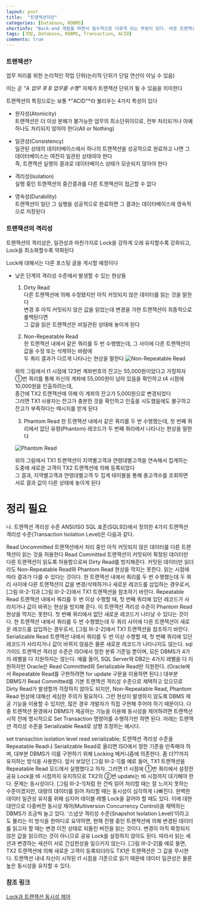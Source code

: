 ```yaml
---
layout: post
title:  "트랜잭션이란"
categories: [Database, RDBMS]
shortinfo: "Back-end 개발을 하면서 필수적으로 다루게 되는 부분이 있다. 바로 트랜잭션인데..."
tags: [개발, Database, RDBMS, Transaction, ACID]
comments: true
---
```


### 트랜잭션?

업무 처리를 위한 논리적인 작업 단위(논리적 단위가 단일 연산이 아닐 수 있음)

이는 곧 *"A 업무 후 B 업무를 수행"* 자체가 트랜잭션 단위가 될 수 있음을 의미한다

트랜잭션의 특징으로는 보통 *"ACID"*라 불리우는 4가지 특성이 있다

- 원자성(Atomicity)   
  트랜잭션은 더 이상 분해가 불가능한 업무의 최소단위이므로, 전부 처리되거나 아예 하나도 처리되지 않아야 한다(All or Nothing)

- 일관성(Consistency)   
  일관된 상태의 데이터베이스에서 하나의 트랜잭션을 성공적으로 완료하고 나면 그 데이터베이스는 여전히 일관된 상태여야 한다   
  즉, 트랜잭션 실행의 결과로 데이터베이스 상태가 모순되지 않아야 한다

- 격리성(Isolation)   
  실행 중인 트랜잭션의 중간결과를 다른 트랜잭션이 접근할 수 없다

- 영속성(Durability)   
  트랜잭션이 일단 그 실행을 성공적으로 완료하면 그 결과는 데이터베이스에 영속적으로 저장된다

### 트랜잭션의 격리성

트랜잭션의 격리성은, 일관성과 마찬가지로 Lock을 강하게 오래 유지할수록 강화되고, Lock을 최소화할수록 약화된다

Lock에 대해서는 다른 포스팅 글을 게시할 예정이다

- 낮은 단계의 격리성 수준에서 발생할 수 있는 현상들   
  1. Dirty Read   
  다른 트랜잭션에 의해 수정됐지만 아직 커밋되지 않은 데이터를 읽는 것을 말한다   
  변경 후 아직 커밋되지 않은 값을 읽었는데 변경을 가한 트랜잭션이 최종적으로 롤백된다면   
  그 값을 읽은 트랜잭션은 비일관된 상태에 놓이게 된다

  2. Non-Repeatable Read   
  한 트랜잭션 내에서 같은 쿼리를 두 번 수행했는데, 그 사이에 다른 트랜잭션이 값을 수정 또는 삭제하는 바람에   
  두 쿼리 결과가 다르게 나타나는 현상을 말한다
  ![Non-Repeatable Read](/assets/media/SQL_277.png)

  위의 그림에서 t1 시점에 123번 계좌번호의 잔고는 55,000원이었다고 가정하자   
  ①번 쿼리를 통해 자신의 계좌에 55,000원이 남아 있음을 확인하고 t4 시점에 10,000원을 인출하려는데,   
  중간에 TX2 트랜잭션에 의해 이 계좌의 잔고가 5,000원으로 변경되었다   
  그러면 TX1 사용자는 잔고가 충분한 것을 확인하고 인출을 시도했음에도 불구하고 잔고가 부족하다는 메시지를 받게 된다

  3. Phantom Read
  한 트랜잭션 내에서 같은 쿼리를 두 번 수행했는데, 첫 번째 쿼리에서 없던 유령(Phantom) 레코드가 두 번째 쿼리에서 나타나는 현상을 말한다

  ![Phantom Read](/assets/media/SQL_278.png)

  위의 그림에서 TX1 트랜잭션이 지역별고객과 연령대별고객을 연속해서 집계하는 도중에 새로운 고객이 TX2 트랜잭션에 의해 등록되었다   
  그 결과, 지역별고객과 연령대별고객 두 집계 테이블을 통해 총고객수를 조회하면 서로 결과 값이 다른 상태에 놓이게 된다

# 정리 필요

나. 트랜잭션 격리성 수준
ANSI/ISO SQL 표준(SQL92)에서 정의한 4가지 트랜잭션 격리성 수준(Transaction Isolation Level)은 다음과 같다.

Read Uncommitted
트랜잭션에서 처리 중인 아직 커밋되지 않은 데이터를 다른 트랜잭션이 읽는 것을 허용한다
Read Committed
트랜잭션이 커밋되어 확정된 데이터만 다른 트랜잭션이 읽도록 허용함으로써 Dirty Read를 방지해준다. 커밋된 데이터만 읽더라도 Non-Repeatable Read와 Phantom Read 현상을 막지는 못한다. 읽는 시점에 따라 결과가 다를 수 있다는 것이다. 한 트랜잭션 내에서 쿼리를 두 번 수행했는데 두 쿼리 사이에 다른 트랜잭션이 값을 변경/삭제하거나 새로운 레코드를 삽입하는 경우로서, [그림 Ⅲ-2-1]과 [그림 Ⅲ-2-2]에서 TX1 트랜잭션을 참조하기 바란다.
Repeatable Read
트랜잭션 내에서 쿼리를 두 번 이상 수행할 때, 첫 번째 쿼리에 있던 레코드가 사라지거나 값이 바뀌는 현상을 방지해 준다. 이 트랜잭션 격리성 수준이 Phantom Read 현상을 막지는 못한다. 첫 번째 쿼리에서 없던 새로운 레코드가 나타날 수 있다는 것이다. 한 트랜잭션 내에서 쿼리를 두 번 수행했는데 두 쿼리 사이에 다른 트랜잭션이 새로운 레코드를 삽입하는 경우로서, [그림 Ⅲ-2-2]에서 TX1 트랜잭션을 참조하기 바란다.
Serializable Read
트랜잭션 내에서 쿼리를 두 번 이상 수행할 때, 첫 번째 쿼리에 있던 레코드가 사라지거나 값이 바뀌지 않음은 물론 새로운 레코드가 나타나지도 않는다.
sql가이드
트랜잭션 격리성 수준은 ISO에서 정한 분류 기준일 뿐이며, 모든 DBMS가 4가지 레벨을 다 지원하지는 않는다. 예를 들어, SQL Server와 DB2는 4가지 레벨을 다 지원하지만 Oracle은 Read Committed와 Serializable Read만 지원한다. (Oracle에서 Repeatable Read를 구현하려면 for update 구문을 이용하면 된다.) 대부분 DBMS가 Read Committed를 기본 트랜잭션 격리성 수준으로 채택하고 있으므로 Dirty Read가 발생할까 걱정하지 않아도 되지만, Non-Repeatable Read, Phantom Read 현상에 대해선 세심한 주의가 필요하다. 그런 현상이 발생하지 않도록 DBMS 제공 기능을 이용할 수 있지만, 많은 경우 개발자가 직접 구현해 주어야 하기 때문이다. 다중 트랜잭션 환경에서 DBMS가 제공하는 기능을 이용해 동시성을 제어하려면 트랜잭션 시작 전에 명시적으로 Set Transaction 명령어를 수행하기만 하면 된다. 아래는 트랜잭션 격리성 수준을 Serializable Read로 상향 조정하는 예시다.

set transaction isolation level read serializable;
트랜잭션 격리성 수준을 Repeatable Read나 Serializable Read로 올리면 ISO에서 정한 기준을 만족해야 하며, 대부분 DBMS가 이를 구현하기 위해 Locking 메커니즘에 의존한다. 좀 더??까지 유지하는 방식을 사용한다. 앞서 보았던 [그림 Ⅲ-2-1]를 예로 들어, TX1 트랜잭션을 Repeatable Read 모드에서 실행했다고 하자. 그러면 t1 시점에 ①번 쿼리에서 설정한 공유 Lock을 t6 시점까지 유지하므로 TX2의 ②번 update는 t6 시점까지 대기해야 한다. 문제는 동시성이다. [그림 Ⅲ-2-1]처럼 한 건씩 읽어 처리할 때는 잘 느끼지 못하는 수준이겠지만, 대량의 데이터를 읽어 처리할 때는 동시성이 심각하게 나빠진다. 완벽한 데이터 일관성 유지를 위해 심지어 테이블 레벨 Lock을 걸어야 할 때도 있다. 이에 대한 대안으로 다중버전 동시성 제어(Multiversion Concurrency Control)을 채택하는 DBMS가 조금씩 늘고 있다. ‘스냅샷 격리성 수준(Snapshot Isolation Level)’이라고도 불리는 이 방식을 한마디로 요약하면, 현재 진행 중인 트랜잭션에 의해 변경된 데이터를 읽고자 할 때는 변경 이전 상태로 되돌린 버전을 읽는 것이다. 변경이 아직 확정되지 않은 값을 읽으려는 것이 아니므로 공유 Lock을 설정하지 않아도 된다. 따라서 읽는 세션과 변경하는 세션이 서로 간섭현상을 일으키지 않는다. [그림 Ⅲ-2-2]를 예로 들면, TX2 트랜잭션에 의해 새로운 고객이 등록되더라도 TX1은 트랜잭션은 그 값을 무시한다. 트랜잭션 내내 자신이 시작된 t1 시점을 기준으로 읽기 때문에 데이터 일관성은 물론 높은 동시성을 유지할 수 있다.
  

### 참조 링크
[Lock과 트랜잭션 동시성 제어](http://www.dbguide.net/db.db?cmd=view&boardUid=148216&boardConfigUid=9&categoryUid=216&boardIdx=138&boardStep=1)